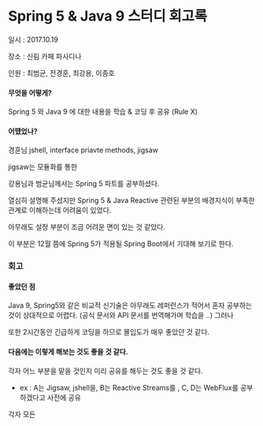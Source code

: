 # Spring 5 & Java 9 스터디 회고록

일시 : 2017.10.19

장소 : 신림 카페 파사디나

인원 : 최범균, 전경훈, 최강용, 이종호

#### 무엇을 어떻게?

Spring 5 와 Java 9 에 대한 내용을 학습 & 코딩 후 공유 (Rule X)

#### 어땠었나?

경훈님 jshell, interface priavte methods, jigsaw 

jigsaw는 모듈화를 통한 


강용님과 범균님께서는 Spring 5 파트를 공부하셨다.

열심히 설명해 주셨지만 Spring 5 & Java Reactive 관련된 부분의 배경지식이 부족한 관계로 이해하는데 어려움이 있었다. 

아무래도 설정 부분이 조금 어려운 면이 있는 것 같았다.

이 부분은 12월 쯤에 Spring 5가 적용될 Spring Boot에서 기대해 보기로 한다.

### 회고

#### 좋았던 점

Java 9, Spring5와 같은 비교적 신기술은 아무래도 레퍼런스가 적어서 혼자 공부하는 것이 상대적으로 어렵다. (공식 문서와 API 문서를 번역해가며 학습을 ..)
그러나 

또한 2시간동안 긴급하게 코딩을 하므로 몰입도가 매우 좋았던 것 같다.

#### 다음에는 이렇게 해보는 것도 좋을 것 같다.

각자 어느 부분을 맡을 것인지 미리 공유를 해두는 것도 좋을 것 같다.
- ex : A는 Jigsaw, jshell을, B는 Reactive Streams를 , C, D는 WebFlux를 공부하겠다고 사전에 공유



각자 모든
